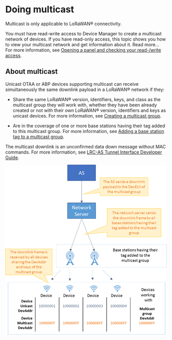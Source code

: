 # Doing multicast

Multicast is only applicable to LoRaWAN® connectivity.

You must have read-write access to Device Manager to create a multicast
network of devices. If you have read-only access, this topic shows you
how to view your multicast network and get information about it. Read
more\... For more information, see [Opening a panel and checking your read-/write access](../use-interface.md#opening-a-panel-and-checking-your-read-write-access).

## About multicast

Unicast OTAA or ABP devices supporting multicast can receive
simultaneously the same downlink payload in a LoRaWAN® network if they:

- Share the same LoRaWAN® version, identifiers, keys, and class as the
  multicast group they will work with, whether they have been already
  created or not with their own LoRaWAN® version, identifiers and keys
  as unicast devices. For more information, see [Creating a multicast   group](create-multicast-group-associated-base-stations-group.md#creating-a-multicast-group).

- Are in the coverage of one or more base stations having their tag
  added to this multicast group. For more information, see [Adding a   base station tag to a multicast   group](create-multicast-group-associated-base-stations-group.md#adding-a-base-station-tag-to-a-multicast-group).

The multicast downlink is an unconfirmed data down message without MAC
commands. For more information, see [LRC-AS Tunnel Interface Developer Guide](../../integrating-applications-with-tpw.md#lrc-as-tunnel-interface-developer-guide).

![](./_images/about-multicast.png)

